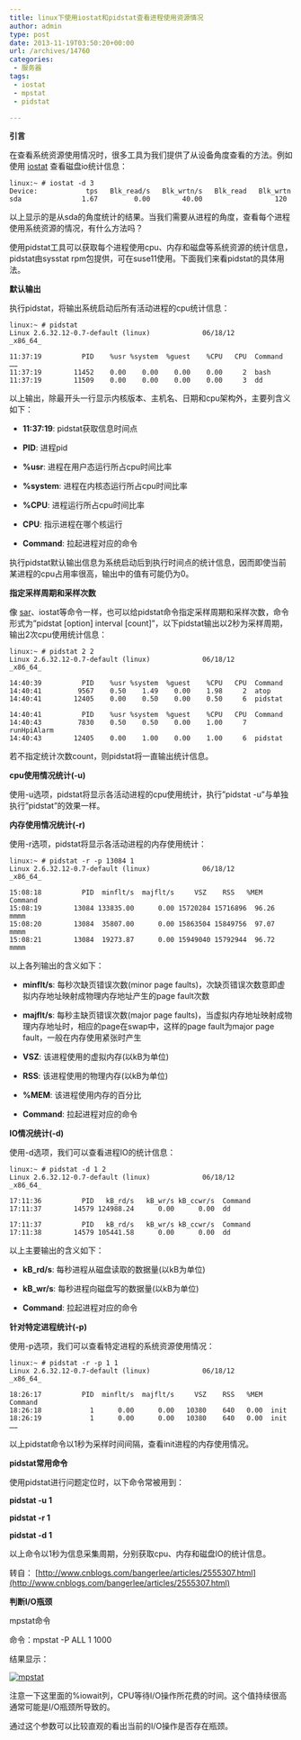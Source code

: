 ```yaml
---
title: linux下使用iostat和pidstat查看进程使用资源情况
author: admin
type: post
date: 2013-11-19T03:50:20+00:00
url: /archives/14760
categories:
 - 服务器
tags:
 - iostat
 - mpstat
 - pidstat

---
```


**引言**

在查看系统资源使用情况时，很多工具为我们提供了从设备角度查看的方法。例如使用 [iostat](http://www.cnblogs.com/bangerlee/articles/2547161.html) 查看磁盘io统计信息：


```
linux:~ # iostat -d 3
Device:            tps   Blk_read/s   Blk_wrtn/s   Blk_read   Blk_wrtn
sda               1.67         0.00        40.00                  120
```

以上显示的是从sda的角度统计的结果。当我们需要从进程的角度，查看每个进程使用系统资源的情况，有什么方法吗？


使用pidstat工具可以获取每个进程使用cpu、内存和磁盘等系统资源的统计信息，pidstat由sysstat rpm包提供，可在suse11使用。下面我们来看pidstat的具体用法。


**默认输出**

执行pidstat，将输出系统启动后所有活动进程的cpu统计信息：


```
linux:~ # pidstat
Linux 2.6.32.12-0.7-default (linux)             06/18/12        _x86_64_

11:37:19          PID    %usr %system  %guest    %CPU   CPU  Command
……
11:37:19        11452    0.00    0.00    0.00    0.00     2  bash
11:37:19        11509    0.00    0.00    0.00    0.00     3  dd
```

以上输出，除最开头一行显示内核版本、主机名、日期和cpu架构外，主要列含义如下：

- **11:37:19**: pidstat获取信息时间点

- **PID**: 进程pid

- **%usr**: 进程在用户态运行所占cpu时间比率

- **%system**: 进程在内核态运行所占cpu时间比率

- **%CPU**: 进程运行所占cpu时间比率

- **CPU**: 指示进程在哪个核运行

- **Command**: 拉起进程对应的命令


执行pidstat默认输出信息为系统启动后到执行时间点的统计信息，因而即使当前某进程的cpu占用率很高，输出中的值有可能仍为0。


**指定采样周期和采样次数**

像 [sar](http://www.cnblogs.com/bangerlee/articles/2545747.html)、iostat等命令一样，也可以给pidstat命令指定采样周期和采样次数，命令形式为”pidstat [option] interval [count]”，以下pidstat输出以2秒为采样周期，输出2次cpu使用统计信息：


```
linux:~ # pidstat 2 2
Linux 2.6.32.12-0.7-default (linux)             06/18/12        _x86_64_

14:40:39          PID    %usr %system  %guest    %CPU   CPU  Command
14:40:41         9567    0.50    1.49    0.00    1.98     2  atop
14:40:41        12405    0.00    0.50    0.00    0.50     6  pidstat

14:40:41          PID    %usr %system  %guest    %CPU   CPU  Command
14:40:43         7830    0.50    0.50    0.00    1.00     7  runHpiAlarm
14:40:43        12405    0.00    1.00    0.00    1.00     6  pidstat
```

若不指定统计次数count，则pidstat将一直输出统计信息。


**cpu使用情况统计(-u)**

使用-u选项，pidstat将显示各活动进程的cpu使用统计，执行”pidstat -u”与单独执行”pidstat”的效果一样。


**内存使用情况统计(-r)**

使用-r选项，pidstat将显示各活动进程的内存使用统计：


```
linux:~ # pidstat -r -p 13084 1
Linux 2.6.32.12-0.7-default (linux)             06/18/12        _x86_64_

15:08:18          PID  minflt/s  majflt/s     VSZ    RSS   %MEM  Command
15:08:19        13084 133835.00      0.00 15720284 15716896  96.26  mmmm
15:08:20        13084  35807.00      0.00 15863504 15849756  97.07  mmmm
15:08:21        13084  19273.87      0.00 15949040 15792944  96.72  mmmm
```

以上各列输出的含义如下：


- **minflt/s**: 每秒次缺页错误次数(minor page faults)，次缺页错误次数意即虚拟内存地址映射成物理内存地址产生的page fault次数

- **majflt/s**: 每秒主缺页错误次数(major page faults)，当虚拟内存地址映射成物理内存地址时，相应的page在swap中，这样的page fault为major page fault，一般在内存使用紧张时产生

- **VSZ**: 该进程使用的虚拟内存(以kB为单位)

- **RSS**: 该进程使用的物理内存(以kB为单位)

- **%MEM**: 该进程使用内存的百分比

- **Command**: 拉起进程对应的命令


**IO情况统计(-d)**

使用-d选项，我们可以查看进程IO的统计信息：


```
linux:~ # pidstat -d 1 2
Linux 2.6.32.12-0.7-default (linux)             06/18/12        _x86_64_

17:11:36          PID   kB_rd/s   kB_wr/s kB_ccwr/s  Command
17:11:37        14579 124988.24      0.00      0.00  dd

17:11:37          PID   kB_rd/s   kB_wr/s kB_ccwr/s  Command
17:11:38        14579 105441.58      0.00      0.00  dd
```

以上主要输出的含义如下：


- **kB_rd/s**: 每秒进程从磁盘读取的数据量(以kB为单位)

- **kB_wr/s**: 每秒进程向磁盘写的数据量(以kB为单位)

- **Command**: 拉起进程对应的命令


**针对特定进程统计(-p)**

使用-p选项，我们可以查看特定进程的系统资源使用情况：


```
linux:~ # pidstat -r -p 1 1
Linux 2.6.32.12-0.7-default (linux)             06/18/12        _x86_64_

18:26:17          PID  minflt/s  majflt/s     VSZ    RSS   %MEM  Command
18:26:18            1      0.00      0.00   10380    640   0.00  init
18:26:19            1      0.00      0.00   10380    640   0.00  init
……
```

以上pidstat命令以1秒为采样时间间隔，查看init进程的内存使用情况。


**pidstat常用命令**

使用pidstat进行问题定位时，以下命令常被用到：


**pidstat -u 1**

**pidstat -r 1**

**pidstat -d 1**

以上命令以1秒为信息采集周期，分别获取cpu、内存和磁盘IO的统计信息。


转自： [http://www.cnblogs.com/bangerlee/articles/2555307.html](http://www.cnblogs.com/bangerlee/articles/2555307.html)

**判断I/O瓶颈**

mpstat命令


命令：mpstat -P ALL 1 1000


结果显示：


[![mpstat](https://blogstatic.haohtml.com//uploads/2023/09/mpstat.png)](http://blog.haohtml.com/wp-content/uploads/2013/11/mpstat.png)

注意一下这里面的%iowait列，CPU等待I/O操作所花费的时间。这个值持续很高通常可能是I/O瓶颈所导致的。


通过这个参数可以比较直观的看出当前的I/O操作是否存在瓶颈。